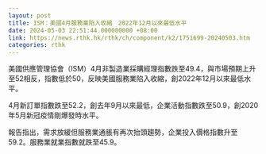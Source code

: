 ```yaml
---
layout: post
title: ISM：美國4月服務業陷入收縮　2022年12月以來最低水平
date: 2024-05-03 22:51:44.000000000 +08:00
link: https://news.rthk.hk/rthk/ch/component/k2/1751699-20240503.htm
categories: rthk
---
```


美國供應管理協會（ISM）4月非製造業採購經理指數跌至49.4，與市場預期上升至52相反，指數低於50，反映美國服務業陷入收縮，創2022年12月以來最低水平。

4月新訂單指數跌至52.2，創去年9月以來最低，企業活動指數跌至50.9，創2020年5月新冠疫情剛爆發時水平。

報告指出，需求放緩但服務業通脹有再次抬頭趨勢，企業投入價格指數升至59.2。服務業就業指數就跌至45.9。

